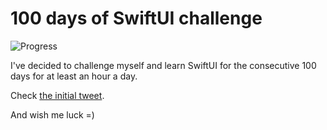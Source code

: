 # 100 days of SwiftUI challenge

![Progress](https://progress-bar.dev/55/?title=63h%2011m%20)


I've decided to challenge myself and learn SwiftUI for the consecutive 100 days for at least an hour a day.

Check [the initial tweet](https://twitter.com/ck3g/status/1188362654324318208).

And wish me luck =)


